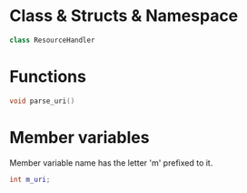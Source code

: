# Class & Structs & Namespace
```cpp
class ResourceHandler
```

# Functions
```cpp
void parse_uri()
```

# Member variables
Member variable name has the letter 'm' prefixed to it.
```cpp
int m_uri;
```